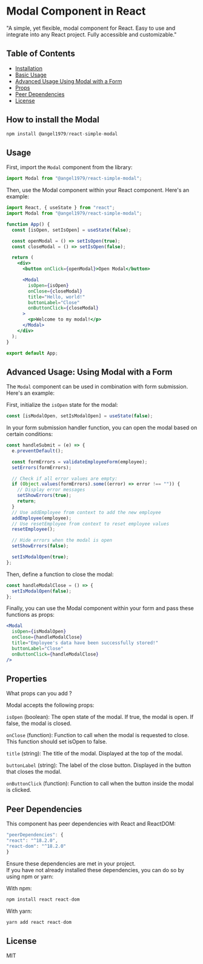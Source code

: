 # Modal Component in React

"A simple, yet flexible, modal component for React. Easy to use and integrate into any React project. Fully accessible and customizable."

## Table of Contents

- [Installation](#installation)
- [Basic Usage](#usage)
- [Advanced Usage Using Modal with a Form](#advanced-usage-using-modal-with-a-form)
- [Props](#properties)
- [Peer Dependencies](#peer-dependencies)
- [License](#license)

## How to install the Modal

```jsx
npm install @angel1979/react-simple-modal
```

## Usage

First, import the `Modal` component from the library:

```jsx
import Modal from "@angel1979/react-simple-modal";
```

Then, use the Modal component within your React component. Here's an example:

```jsx
import React, { useState } from "react";
import Modal from "@angel1979/react-simple-modal";

function App() {
  const [isOpen, setIsOpen] = useState(false);

  const openModal = () => setIsOpen(true);
  const closeModal = () => setIsOpen(false);

  return (
    <div>
      <button onClick={openModal}>Open Modal</button>

      <Modal
        isOpen={isOpen}
        onClose={closeModal}
        title="Hello, world!"
        buttonLabel="Close"
        onButtonClick={closeModal}
      >
        <p>Welcome to my modal!</p>
      </Modal>
    </div>
  );
}

export default App;
```

## Advanced Usage: Using Modal with a Form

The `Modal` component can be used in combination with form submission. Here's an example:

First, initialize the `isOpen` state for the modal:

```jsx
const [isModalOpen, setIsModalOpen] = useState(false);
```

In your form submission handler function, you can open the modal based on certain conditions:

```jsx
const handleSubmit = (e) => {
  e.preventDefault();

  const formErrors = validateEmployeeForm(employee);
  setErrors(formErrors);

  // Check if all error values are empty:
  if (Object.values(formErrors).some((error) => error !== "")) {
    // Display error messages
    setShowErrors(true);
    return;
  }
  // Use addEmployee from context to add the new employee
  addEmployee(employee);
  // Use resetEmployee from context to reset employee values
  resetEmployee();

  // Hide errors when the modal is open
  setShowErrors(false);

  setIsModalOpen(true);
};
```

Then, define a function to close the modal:

```jsx
const handleModalClose = () => {
  setIsModalOpen(false);
};
```

Finally, you can use the Modal component within your form and pass these functions as props:

```jsx
<Modal
  isOpen={isModalOpen}
  onClose={handleModalClose}
  title="Employee's data have been successfully stored!"
  buttonLabel="Close"
  onButtonClick={handleModalClose}
/>
```

## Properties

What props can you add ?

Modal accepts the following props:

`isOpen` (boolean): The open state of the modal. If true, the modal is open. If false, the modal is closed.

`onClose` (function): Function to call when the modal is requested to close. This function should set isOpen to false.

`title` (string): The title of the modal. Displayed at the top of the modal.

`buttonLabel` (string): The label of the close button. Displayed in the button that closes the modal.

`onButtonClick` (function): Function to call when the button inside the modal is clicked.

## Peer Dependencies

This component has peer dependencies with React and ReactDOM:

```jsx
"peerDependencies": {
"react": "^18.2.0",
"react-dom": "^18.2.0"
}
```

Ensure these dependencies are met in your project.  
If you have not already installed these dependencies, you can do so by using npm or yarn:

With npm:

```jsx
npm install react react-dom
```

With yarn:

```jsx
yarn add react react-dom

```

## License

MIT

